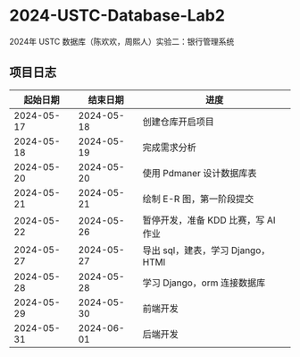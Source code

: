 # 2024-USTC-Database-Lab2
2024年 USTC 数据库（陈欢欢，周熙人）实验二：银行管理系统

## 项目日志

| 起始日期 | 结束日期 | 进度 |
| --- | --- | --- |
| 2024-05-17 | 2024-05-18 | 创建仓库开启项目 |
|2024-05-18| 2024-05-19 | 完成需求分析 |
|2024-05-20| 2024-05-20 | 使用 Pdmaner 设计数据库表 |
|2024-05-21| 2024-05-21 | 绘制 E-R 图，第一阶段提交 |
|2024-05-22| 2024-05-26 | 暂停开发，准备 KDD 比赛，写 AI 作业|
|2024-05-27| 2024-05-27 | 导出 sql，建表，学习 Django，HTMl |
|2024-05-28| 2024-05-28 | 学习 Django，orm 连接数据库 |
|2024-05-29| 2024-05-30 | 前端开发 |
|2024-05-31| 2024-06-01 | 后端开发 |